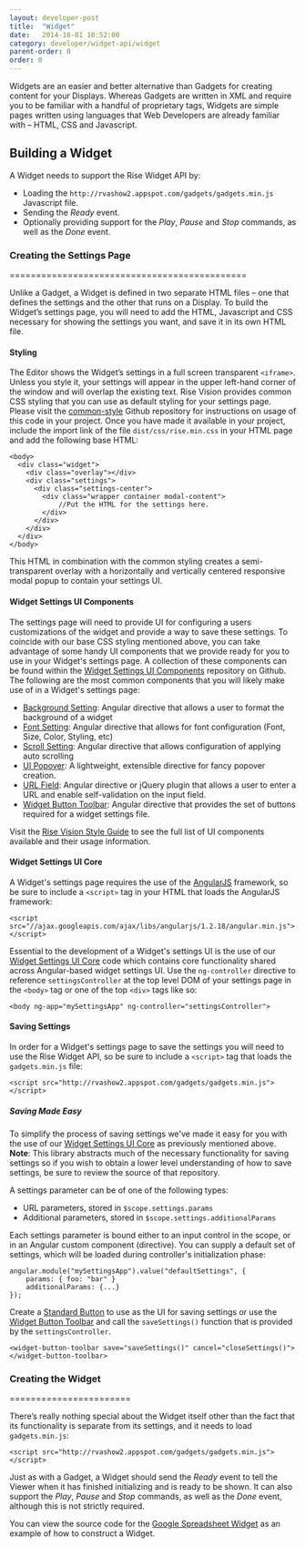 ```yaml
---
layout: developer-post
title:  "Widget"
date:   2014-10-01 10:52:00
category: developer/widget-api/widget
parent-order: 0
order: 0
---
```


Widgets are an easier and better alternative than Gadgets for creating content for your Displays. Whereas Gadgets are written in XML and require you to be familiar with a handful of proprietary tags, Widgets are simple pages written using languages that Web Developers are already familiar with – HTML, CSS and Javascript.

## Building a Widget

A Widget needs to support the Rise Widget API by:

* Loading the `http://rvashow2.appspot.com/gadgets/gadgets.min.js` Javascript file.
* Sending the *Ready* event.
* Optionally providing support for the *Play*, *Pause* and *Stop* commands, as well as the *Done* event.


### Creating the Settings Page
=============================================

Unlike a Gadget, a Widget is defined in two separate HTML files – one that defines the settings and the other that runs on a Display. To build the Widget’s settings page, you will need to add the HTML, Javascript and CSS necessary for showing the settings you want, and save it in its own HTML file.

#### Styling

The Editor shows the Widget’s settings in a full screen transparent `<iframe>`. Unless you style it, your settings will appear in the upper left-hand corner of the window and will overlap the existing text. Rise Vision provides common CSS styling that you can use as default styling for your settings page. Please visit the [common-style](https://github.com/Rise-Vision/common-style) Github repository for instructions on usage of this code in your project. Once you have made it available in your project, include the import link of the file `dist/css/rise.min.css` in your HTML page and add the following base HTML:

```
<body>
  <div class="widget">
    <div class="overlay"></div>
    <div class="settings">
      <div class="settings-center">
        <div class="wrapper container modal-content">
        	//Put the HTML for the settings here.
        </div>
      </div>
    </div>
  </div>
</body>
```
This HTML in combination with the common styling creates a semi-transparent overlay with a horizontally and vertically centered responsive modal popup to contain your settings UI.

#### Widget Settings UI Components

The settings page will need to provide UI for configuring a users customizations of the widget and provide a way to save these settings. To coincide with our base CSS styling mentioned above, you can take advantage of some handy UI components that we provide ready for you to use in your Widget's settings page. A collection of these components can be found within the [Widget Settings UI Components](https://github.com/Rise-Vision/widget-settings-ui-components) repository on Github. The following are the most common components that you will likely make use of in a Widget's settings page:

* [Background Setting](http://rise-vision.github.io/style-guide/#/components/background-setting): Angular directive that allows a user to format the background of a widget
* [Font Setting](http://rise-vision.github.io/style-guide/#/components/font-setting): Angular directive that allows for font configuration (Font, Size, Color, Styling, etc)
* [Scroll Setting](http://rise-vision.github.io/style-guide/#/components/scroll-setting): Angular directive that allows configuration of applying auto scrolling
* [UI Popover](http://rise-vision.github.io/style-guide/#/components/ui-popover): A lightweight, extensible directive for fancy popover creation.
* [URL Field](http://rise-vision.github.io/style-guide/#/components/url-field): Angular directive or jQuery plugin that allows a user to enter a URL and enable self-validation on the input field.
* [Widget Button Toolbar](http://rise-vision.github.io/style-guide/#/components/widget-button-toolbar): Angular directive that provides the set of buttons required for a widget settings file.

Visit the [Rise Vision Style Guide](http://rise-vision.github.io/style-guide/#/components) to see the full list of UI components available and their usage information.

#### Widget Settings UI Core

A Widget's settings page requires the use of the [AngularJS](https://angularjs.org/) framework, so be sure to include a `<script>` tag in your HTML that loads the AngularJS framework:

`<script src="//ajax.googleapis.com/ajax/libs/angularjs/1.2.18/angular.min.js"></script>`

Essential to the development of a Widget's settings UI is the use of our [Widget Settings UI Core](https://github.com/Rise-Vision/widget-settings-ui-core) code which contains core functionality shared across Angular-based widget settings UI. Use the `ng-controller` directive to reference `settingsController` at the top level DOM of your settings page in the `<body>` tag or one of the top `<div>` tags like so:

```
<body ng-app="mySettingsApp" ng-controller="settingsController">
```

#### Saving Settings

In order for a Widget's settings page to save the settings you will need to use the Rise Widget API, so be sure to include a `<script>` tag that loads the `gadgets.min.js` file:

`<script src="http://rvashow2.appspot.com/gadgets/gadgets.min.js"></script>`

##### Saving Made Easy

To simplify the process of saving settings we've made it easy for you with the use of our [Widget Settings UI Core](https://github.com/Rise-Vision/widget-settings-ui-core) as previously mentioned above. **Note**: This library abstracts much of the necessary functionality for saving settings so if you wish to obtain a lower level understanding of how to save settings, be sure to review the source of that repository. 

A settings parameter can be of one of the following types:

* URL parameters, stored in `$scope.settings.params`
* Additional parameters, stored in `$scope.settings.additionalParams`

Each settings parameter is bound either to an input control in the scope, or in an Angular custom component (directive). You can supply a default set of settings, which will be loaded during controller's initialization phase:

```
angular.module("mySettingsApp").value("defaultSettings", {
	params: { foo: "bar" }
    additionalParams: {...}
});
```

Create a [Standard Button](http://rise-vision.github.io/style-guide/#/components/buttons) to use as the UI for saving settings or use the [Widget Button Toolbar](http://rise-vision.github.io/style-guide/#/components/widget-button-toolbar) and call the `saveSettings()` function that is provided by the `settingsController`.

```
<widget-button-toolbar save="saveSettings()" cancel="closeSettings()">
</widget-button-toolbar>
```

### Creating the Widget
=======================

There’s really nothing special about the Widget itself other than the fact that its functionality is separate from its settings, and it needs to load `gadgets.min.js`:

`<script src="http://rvashow2.appspot.com/gadgets/gadgets.min.js"></script>`

Just as with a Gadget, a Widget should send the *Ready* event to tell the Viewer when it has finished initializing and is ready to be shown. It can also support the *Play*, *Pause* and *Stop* commands, as well as the *Done* event, although this is not strictly required.

You can view the source code for the [Google Spreadsheet Widget](https://github.com/Rise-Vision/widget-google-spreadsheet) as an example of how to construct a Widget.